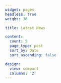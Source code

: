 ```yaml
---
widget: pages
headless: true
weight: 30

title: Latest News

content:
  count: 5
  page_type: post
  sort_by: Date
  sort_ascending: false

design:
  view: compact
  columns: '2'
---
```

